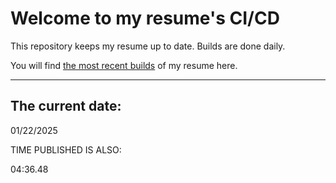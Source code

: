 # Welcome to my resume's CI/CD
This repository keeps my resume up to date. Builds are done daily.
  
You will find [the most recent builds](output/) of my resume here.
* * *
 
## The current date:  
 01/22/2025 
   
  
  
 TIME PUBLISHED IS ALSO: 
  
 04:36.48 
  
  
